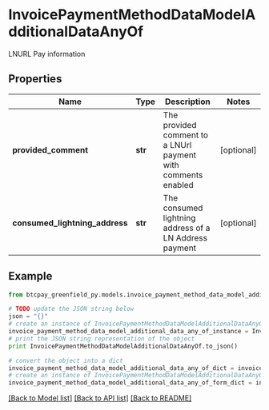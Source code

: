 # InvoicePaymentMethodDataModelAdditionalDataAnyOf

LNURL Pay information

## Properties
Name | Type | Description | Notes
------------ | ------------- | ------------- | -------------
**provided_comment** | **str** | The provided comment to a LNUrl payment with comments enabled | [optional] 
**consumed_lightning_address** | **str** | The consumed lightning address of a LN Address payment | [optional] 

## Example

```python
from btcpay_greenfield_py.models.invoice_payment_method_data_model_additional_data_any_of import InvoicePaymentMethodDataModelAdditionalDataAnyOf

# TODO update the JSON string below
json = "{}"
# create an instance of InvoicePaymentMethodDataModelAdditionalDataAnyOf from a JSON string
invoice_payment_method_data_model_additional_data_any_of_instance = InvoicePaymentMethodDataModelAdditionalDataAnyOf.from_json(json)
# print the JSON string representation of the object
print InvoicePaymentMethodDataModelAdditionalDataAnyOf.to_json()

# convert the object into a dict
invoice_payment_method_data_model_additional_data_any_of_dict = invoice_payment_method_data_model_additional_data_any_of_instance.to_dict()
# create an instance of InvoicePaymentMethodDataModelAdditionalDataAnyOf from a dict
invoice_payment_method_data_model_additional_data_any_of_form_dict = invoice_payment_method_data_model_additional_data_any_of.from_dict(invoice_payment_method_data_model_additional_data_any_of_dict)
```
[[Back to Model list]](../README.md#documentation-for-models) [[Back to API list]](../README.md#documentation-for-api-endpoints) [[Back to README]](../README.md)


